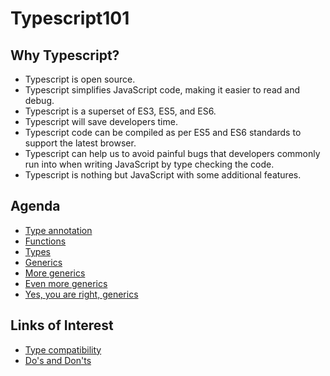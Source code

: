 # Typescript101

## Why Typescript?

- Typescript is open source.
- Typescript simplifies JavaScript code, making it easier to read and debug.
- Typescript is a superset of ES3, ES5, and ES6.
- Typescript will save developers time.
- Typescript code can be compiled as per ES5 and ES6 standards to support the latest browser.
- Typescript can help us to avoid painful bugs that developers commonly run into when writing JavaScript by type checking the code.
- Typescript is nothing but JavaScript with some additional features.


## Agenda

- [Type annotation](./1_type_annotation/README.md)
- [Functions](./2_functions/README.md)
- [Types](./3_types/README.md)
- [Generics](./4_generics/README.md)
- [More generics]()
- [Even more generics]()
- [Yes, you are right, generics]()

## Links of Interest
- [Type compatibility](https://www.typescriptlang.org/docs/handbook/type-compatibility.html)
- [Do's and Don'ts](https://www.typescriptlang.org/docs/handbook/declaration-files/do-s-and-don-ts.html)